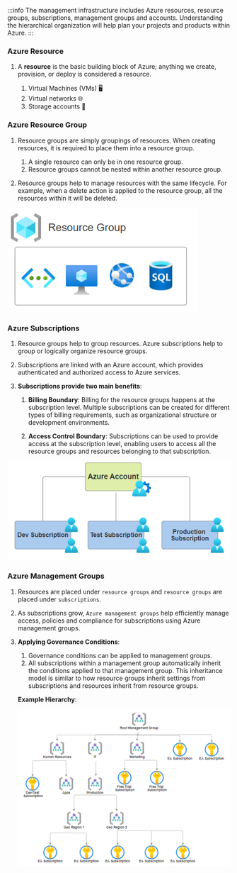 :::info 
The management infrastructure includes Azure resources, resource groups,
subscriptions, management groups and accounts. Understanding the hierarchical
organization will help plan your projects and products within Azure. 
:::

### Azure Resource

1. A **resource** is the basic building block of Azure; anything we create,
   provision, or deploy is considered a resource.

   1. Virtual Machines (VMs) 🖥️
   2. Virtual networks 🌐
   3. Storage accounts 💾

### Azure Resource Group

1. Resource groups are simply groupings of resources. When creating resources,
   it is required to place them into a resource group.

   1. A single resource can only be in one resource group.
   2. Resource groups cannot be nested within another resource group.

2. Resource groups help to manage resources with the same lifecycle. For
   example, when a delete action is applied to the resource group, all the
   resources within it will be deleted.

![Resource-Group](Images/Resource_Groups.png)

### Azure Subscriptions

1. Resource groups help to group resources. Azure subscriptions help to group or
   logically organize resource groups.

2. Subscriptions are linked with an Azure account, which provides authenticated
   and authorized access to Azure services.

3. **Subscriptions provide two main benefits**:

   1. **Billing Boundary**: Billing for the resource groups happens at the
      subscription level. Multiple subscriptions can be created for different
      types of billing requirements, such as organizational structure or
      development environments.

   2. **Access Control Boundary**: Subscriptions can be used to provide access
      at the subscription level, enabling users to access all the resource
      groups and resources belonging to that subscription.

![Subscription](Images/Subscription.png)

### Azure Management Groups

1. Resources are placed under `resource groups` and `resource groups` are placed
   under `subscriptions`.

2. As subscriptions grow, `Azure management groups` help efficiently manage
   access, policies and compliance for subscriptions using Azure management
   groups.

3. **Applying Governance Conditions**:

   1. Governance conditions can be applied to management groups.
   2. All subscriptions within a management group automatically inherit the
      conditions applied to that management group. This inheritance model is
      similar to how resource groups inherit settings from subscriptions and
      resources inherit from resource groups.

   **Example Hierarchy**:

   ![Example Hierarchy](Images/Root-Management.png)

